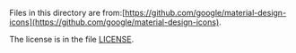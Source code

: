 Files in this directory are from:[https://github.com/google/material-design-icons](https://github.com/google/material-design-icons).

The license is in the file [LICENSE](LICENSE).